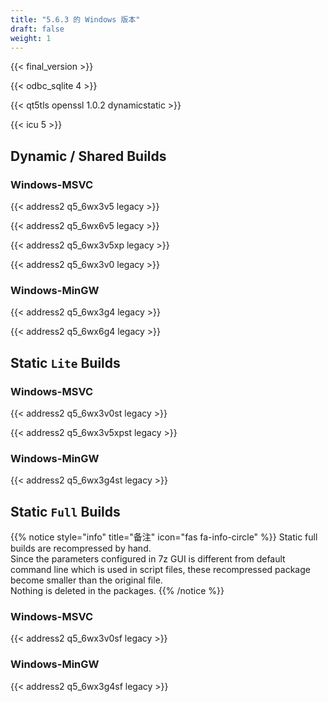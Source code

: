 ```yaml
---
title: "5.6.3 的 Windows 版本"
draft: false
weight: 1
---
```


{{< final_version >}}

{{< odbc_sqlite 4 >}}

{{< qt5tls openssl 1.0.2 dynamicstatic >}}

{{< icu 5 >}}

## Dynamic / Shared Builds

### Windows-MSVC

{{< address2 q5_6wx3v5 legacy >}}

{{< address2 q5_6wx6v5 legacy >}}

{{< address2 q5_6wx3v5xp legacy >}}

{{< address2 q5_6wx3v0 legacy >}}

### Windows-MinGW

{{< address2 q5_6wx3g4 legacy >}}

{{< address2 q5_6wx6g4 legacy >}}

## Static `Lite` Builds

### Windows-MSVC

{{< address2 q5_6wx3v0st legacy >}}

{{< address2 q5_6wx3v5xpst legacy >}}

### Windows-MinGW

{{< address2 q5_6wx3g4st legacy >}}

## Static `Full` Builds

{{% notice style="info" title="备注"  icon="fas fa-info-circle" %}}
Static full builds are recompressed by hand.  
Since the parameters configured in 7z GUI is different from default command line which is used in script files, these recompressed package become smaller than the original file.  
Nothing is deleted in the packages.
{{% /notice %}}

### Windows-MSVC

{{< address2 q5_6wx3v0sf legacy >}}

### Windows-MinGW

{{< address2 q5_6wx3g4sf legacy >}}
